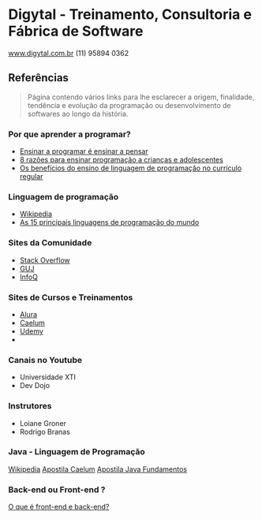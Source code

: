 # Digytal - Treinamento, Consultoria e Fábrica de Software
www.digytal.com.br
(11) 95894 0362

## Referências
> Página contendo vários links para lhe esclarecer a origem, finalidade, tendência e evolução da programação ou desenvolvimento de softwares ao longo da história.

### Por que aprender a programar?
- [Ensinar a programar é ensinar a pensar](https://porvir.org/ensinar-programar-e-ensinar-pensar/)
- [8 razões para ensinar programação a crianças e adolescentes](https://noticias.portaldaindustria.com.br/listas/8-razoes-para-ensinar-programacao-a-criancas-e-adolescentes/)
- [Os benefícios do ensino de linguagem de programação no currículo regular](https://administradores.com.br/artigos/os-beneficios-do-ensino-de-linguagem-de-programacao-no-curriculo-regular)

### Linguagem de programação
-  [Wikipedia](https://pt.wikipedia.org/wiki/Linguagem_de_programa%C3%A7%C3%A3o) 
- [As 15 principais linguagens de programação do mundo](https://becode.com.br/principais-linguagens-de-programacao/) 

### Sites da Comunidade
- [Stack Overflow](https://pt.stackoverflow.com/)
- [GUJ](www.guj.com.br)
- [InfoQ](https://www.infoq.com/br/)

### Sites de Cursos e Treinamentos
- [Alura](https://www.alura.com.br/)
- [Caelum](https://www.caelum.com.br/)
- [Udemy](https://www.udemy.com/)
- 
### Canais no Youtube
- Universidade XTI
- Dev Dojo

### Instrutores
- Loiane Groner
- Rodrigo Branas

### Java - Linguagem de Programação
[Wikipedia](https://pt.wikipedia.org/wiki/Java_(linguagem_de_programa%C3%A7%C3%A3o))
[Apostila Caelum](https://www.caelum.com.br/apostila/apostila-java-orientacao-objetos.pdf)
[Apostila Java Fundamentos](http://files.tecredes9.webnode.com/200000039-3b71b3c6b6/Java%20completo%20-%20em%20portugues%20662%20paginas.pdf)

### Back-end ou Front-end ?
[O que é front-end e back-end?](https://www.treinaweb.com.br/blog/o-que-e-front-end-e-back-end/)






